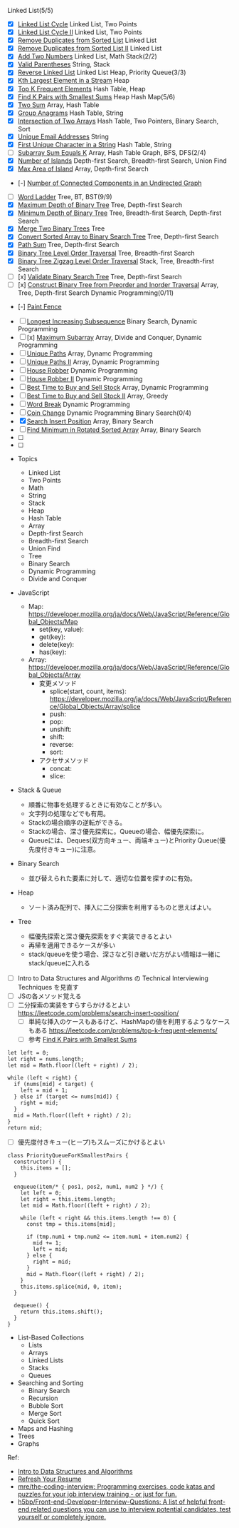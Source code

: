 Linked List(5/5)
- [x] [Linked List Cycle](https://leetcode.com/problems/linked-list-cycle/) Linked List, Two Points
- [x] [Linked List Cycle II](https://leetcode.com/problems/linked-list-cycle-ii/) Linked List, Two Points
- [x] [Remove Duplicates from Sorted List](https://leetcode.com/problems/remove-duplicates-from-sorted-list/) Linked List
- [x] [Remove Duplicates from Sorted List II](https://leetcode.com/problems/remove-duplicates-from-sorted-list-ii/) Linked List
- [x] [Add Two Numbers](https://leetcode.com/problems/add-two-numbers/) Linked List, Math
Stack(2/2)
- [x] [Valid Parentheses](https://leetcode.com/problems/valid-parentheses/) String, Stack
- [x] [Reverse Linked List](https://leetcode.com/problems/reverse-linked-list/solution/) Linked List
Heap, Priority Queue(3/3)
- [x] [Kth Largest Element in a Stream](https://leetcode.com/problems/kth-largest-element-in-a-stream/) Heap
- [x] [Top K Frequent Elements](https://leetcode.com/problems/top-k-frequent-elements/) Hash Table, Heap
- [x] [Find K Pairs with Smallest Sums](https://leetcode.com/problems/find-k-pairs-with-smallest-sums/) Heap
Hash Map(5/6)
- [x] [Two Sum](https://leetcode.com/problems/two-sum/) Array, Hash Table
- [x] [Group Anagrams](https://leetcode.com/problems/group-anagrams/) Hash Table, String
- [x] [Intersection of Two Arrays](https://leetcode.com/problems/intersection-of-two-arrays/) Hash Table, Two Pointers, Binary Search, Sort
- [x] [Unique Email Addresses](https://leetcode.com/problems/unique-email-addresses/) String
- [x] [First Unique Character in a String](https://leetcode.com/problems/first-unique-character-in-a-string/) Hash Table, String
- [ ] [Subarray Sum Equals K](https://leetcode.com/problems/subarray-sum-equals-k/) Array, Hash Table
Graph, BFS, DFS(2/4)
- [x] [Number of Islands](https://leetcode.com/problems/number-of-islands/) Depth-first Search, Breadth-first Search, Union Find
- [x] [Max Area of Island](https://leetcode.com/problems/max-area-of-island/) Array, Depth-first Search
- [-] [Number of Connected Components in an Undirected Graph](https://leetcode.com/problems/number-of-connected-components-in-an-undirected-graph/)
- [ ] [Word Ladder](https://leetcode.com/problems/word-ladder/)
Tree, BT, BST(9/9)
- [x] [Maximum Depth of Binary Tree](https://leetcode.com/problems/maximum-depth-of-binary-tree/) Tree, Depth-first Search
- [x] [Minimum Depth of Binary Tree](https://leetcode.com/problems/minimum-depth-of-binary-tree/) Tree, Breadth-first Search, Depth-first Search
- [x] [Merge Two Binary Trees](https://leetcode.com/problems/merge-two-binary-trees/) Tree
- [x] [Convert Sorted Array to Binary Search Tree](https://leetcode.com/problems/convert-sorted-array-to-binary-search-tree/) Tree, Depth-first Search
- [x] [Path Sum](https://leetcode.com/problems/path-sum/) Tree, Depth-first Search
- [x] [Binary Tree Level Order Traversal](https://leetcode.com/problems/binary-tree-level-order-traversal/) Tree, Breadth-first Search
- [x] [Binary Tree Zigzag Level Order Traversal](https://leetcode.com/problems/binary-tree-zigzag-level-order-traversal/) Stack, Tree, Breadth-first Search
- [ ] [x] [Validate Binary Search Tree](https://leetcode.com/problems/validate-binary-search-tree/) Tree, Depth-first Search
- [ ] [x] [Construct Binary Tree from Preorder and Inorder Traversal](https://leetcode.com/problems/construct-binary-tree-from-preorder-and-inorder-traversal/) Array, Tree, Depth-first Search
Dynamic Programming(0/11)
- [-] [Paint Fence](https://leetcode.com/problems/paint-fence/)
- [ ] [Longest Increasing Subsequence](https://leetcode.com/problems/longest-increasing-subsequence/) Binary Search, Dynamic Programming
- [ ] [x] [Maximum Subarray](https://leetcode.com/problems/maximum-subarray/) Array, Divide and Conquer, Dynamic Programming
- [ ] [Unique Paths](https://leetcode.com/problems/unique-paths/) Array, Dynamc Programming
- [ ] [Unique Paths II](https://leetcode.com/problems/unique-paths-ii/) Array, Dynamic Programming
- [ ] [House Robber](https://leetcode.com/problems/house-robber/) Dynamic Programming
- [ ] [House Robber II](https://leetcode.com/problems/house-robber-ii/) Dynamic Programming
- [ ] [Best Time to Buy and Sell Stock](https://leetcode.com/problems/best-time-to-buy-and-sell-stock/) Array, Dynamic Programming
- [ ] [Best Time to Buy and Sell Stock II](https://leetcode.com/problems/best-time-to-buy-and-sell-stock-ii/) Array, Greedy
- [ ] [Word Break](https://leetcode.com/problems/word-break/) Dynamic Programming
- [ ] [Coin Change](https://leetcode.com/problems/coin-change/) Dynamic Programming
Binary Search(0/4)
- [x] [Search Insert Position](https://leetcode.com/problems/search-insert-position/) Array, Binary Search
- [ ] [Find Minimum in Rotated Sorted Array](https://leetcode.com/problems/find-minimum-in-rotated-sorted-array/) Array, Binary Search
- [ ] 
- [ ] 


- Topics
  - Linked List
  - Two Points
  - Math
  - String
  - Stack
  - Heap
  - Hash Table
  - Array
  - Depth-first Search
  - Breadth-first Search
  - Union Find
  - Tree
  - Binary Search
  - Dynamic Programming
  - Divide and Conquer

- JavaScript
  - Map: https://developer.mozilla.org/ja/docs/Web/JavaScript/Reference/Global_Objects/Map
    - set(key, value):
    - get(key):
    - delete(key):
    - has(key):
  - Array: https://developer.mozilla.org/ja/docs/Web/JavaScript/Reference/Global_Objects/Array
    - 変更メソッド
      - splice(start, count, items): https://developer.mozilla.org/ja/docs/Web/JavaScript/Reference/Global_Objects/Array/splice
      - push:
      - pop:
      - unshift:
      - shift:
      - reverse:
      - sort:
    - アクセサメソッド
      - concat:
      - slice:

- Stack & Queue
  - 順番に物事を処理するときに有効なことが多い。
  - 文字列の処理などでも有用。
  - Stackの場合順序の逆転ができる。
  - Stackの場合、深さ優先探索に。Queueの場合、幅優先探索に。
  - Queueには、Deques(双方向キュー、両端キュー)とPriority Queue(優先度付きキュー)に注意。
- Binary Search
  - 並び替えられた要素に対して、適切な位置を探すのに有効。
- Heap
  - ソート済み配列で、挿入に二分探索を利用するものと思えばよい。
- Tree
  - 幅優先探索と深さ優先探索をすぐ実装できるとよい
  - 再帰を適用できるケースが多い
  - stack/queueを使う場合、深さなど引き継いだ方がよい情報は一緒にstack/queueに入れる

- [ ] Intro to Data Structures and Algorithms の Technical Interviewing Techniques を見直す
- [ ] JSの各メソッド覚える
- [ ] 二分探索の実装をすらすらかけるとよい https://leetcode.com/problems/search-insert-position/
  - [ ] 単純な挿入のケースもあるけど、HashMapの値を利用するようなケースもある https://leetcode.com/problems/top-k-frequent-elements/
  - [ ] 参考 [Find K Pairs with Smallest Sums](https://leetcode.com/problems/find-k-pairs-with-smallest-sums/)
```
let left = 0;
let right = nums.length;
let mid = Math.floor((left + right) / 2);

while (left < right) {
  if (nums[mid] < target) {
    left = mid + 1;
  } else if (target <= nums[mid]) {
    right = mid;
  }
  mid = Math.floor((left + right) / 2);
}
return mid;
```
- [ ] 優先度付きキュー(ヒープ)もスムーズにかけるとよい
```
class PriorityQueueForKSmallestPairs {
  constructor() {
    this.items = [];
  }
  
  enqueue(item/* { pos1, pos2, num1, num2 } */) {
    let left = 0;
    let right = this.items.length;
    let mid = Math.floor((left + right) / 2);

    while (left < right && this.items.length !== 0) {
      const tmp = this.items[mid];

      if (tmp.num1 + tmp.num2 <= item.num1 + item.num2) {
        mid += 1;
        left = mid;
      } else {
        right = mid;
      }
      mid = Math.floor((left + right) / 2);
    }
    this.items.splice(mid, 0, item);
  }
  
  dequeue() {
    return this.items.shift();
  }
}
```

- List-Based Collections
  - Lists
  - Arrays
  - Linked Lists
  - Stacks
  - Queues
- Searching and Sorting
  - Binary Search
  - Recursion
  - Bubble Sort
  - Merge Sort
  - Quick Sort
- Maps and Hashing
- Trees
- Graphs

Ref:
- [Intro to Data Structures and Algorithms](https://www.udacity.com/course/data-structures-and-algorithms-in-python--ud513)
- [Refresh Your Resume](https://www.udacity.com/course/refresh-your-resume--ud243)
- [mre/the-coding-interview: Programming exercises, code katas and puzzles for your job interview training - or just for fun.](https://github.com/mre/the-coding-interview)
- [h5bp/Front-end-Developer-Interview-Questions: A list of helpful front-end related questions you can use to interview potential candidates, test yourself or completely ignore.](https://github.com/h5bp/Front-end-Developer-Interview-Questions)
